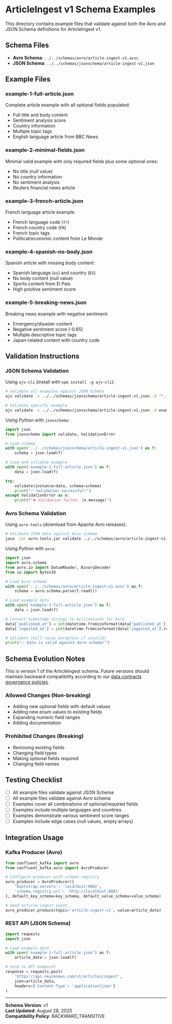 # ArticleIngest v1 Schema Examples

This directory contains example files that validate against both the Avro and JSON Schema definitions for ArticleIngest v1.

## Schema Files

- **Avro Schema**: `../../schemas/avro/article-ingest-v1.avsc`
- **JSON Schema**: `../../schemas/jsonschema/article-ingest-v1.json`

## Example Files

### example-1-full-article.json
Complete article example with all optional fields populated:
- Full title and body content
- Sentiment analysis score
- Country information
- Multiple topic tags
- English language article from BBC News

### example-2-minimal-fields.json
Minimal valid example with only required fields plus some optional ones:
- No title (null value)
- No country information
- No sentiment analysis
- Reuters financial news article

### example-3-french-article.json
French language article example:
- French language code (`fr`)
- French country code (`FR`)
- French topic tags
- Political/economic content from Le Monde

### example-4-spanish-no-body.json
Spanish article with missing body content:
- Spanish language (`es`) and country (`ES`)
- No body content (null value)
- Sports content from El País
- High positive sentiment score

### example-5-breaking-news.json
Breaking news example with negative sentiment:
- Emergency/disaster content
- Negative sentiment score (-0.65)
- Multiple descriptive topic tags
- Japan-related content with country code

## Validation Instructions

### JSON Schema Validation

Using `ajv-cli` (install with `npm install -g ajv-cli`):

```bash
# Validate all examples against JSON Schema
ajv validate -s ../../schemas/jsonschema/article-ingest-v1.json -d "*.json"

# Validate specific example
ajv validate -s ../../schemas/jsonschema/article-ingest-v1.json -d example-1-full-article.json
```

Using Python with `jsonschema`:

```python
import json
from jsonschema import validate, ValidationError

# Load schema
with open('../../schemas/jsonschema/article-ingest-v1.json') as f:
    schema = json.load(f)

# Load and validate example
with open('example-1-full-article.json') as f:
    data = json.load(f)

try:
    validate(instance=data, schema=schema)
    print("✅ Validation successful!")
except ValidationError as e:
    print(f"❌ Validation failed: {e.message}")
```

### Avro Schema Validation

Using `avro-tools` (download from Apache Avro releases):

```bash
# Validate JSON data against Avro schema
java -jar avro-tools.jar validate ../../schemas/avro/article-ingest-v1.avsc example-1-full-article.json
```

Using Python with `avro`:

```python
import json
import avro.schema
from avro.io import DatumReader, BinaryDecoder
from io import BytesIO

# Load Avro schema
with open('../../schemas/avro/article-ingest-v1.avsc') as f:
    schema = avro.schema.parse(f.read())

# Load example data
with open('example-1-full-article.json') as f:
    data = json.load(f)

# Convert timestamp strings to milliseconds for Avro
data['published_at'] = int(datetime.fromisoformat(data['published_at'].replace('Z', '+00:00')).timestamp() * 1000)
data['ingested_at'] = int(datetime.fromisoformat(data['ingested_at'].replace('Z', '+00:00')).timestamp() * 1000)

# Validate (will raise exception if invalid)
print("✅ Data is valid against Avro schema!")
```

## Schema Evolution Notes

This is version 1 of the ArticleIngest schema. Future versions should maintain backward compatibility according to our [data contracts governance policies](../../policies.md).

### Allowed Changes (Non-breaking)
- Adding new optional fields with default values
- Adding new enum values to existing fields
- Expanding numeric field ranges
- Adding documentation

### Prohibited Changes (Breaking)
- Removing existing fields
- Changing field types
- Making optional fields required
- Changing field names

## Testing Checklist

- [ ] All example files validate against JSON Schema
- [ ] All example files validate against Avro schema  
- [ ] Examples cover all combinations of optional/required fields
- [ ] Examples include multiple languages and countries
- [ ] Examples demonstrate various sentiment score ranges
- [ ] Examples include edge cases (null values, empty arrays)

## Integration Usage

### Kafka Producer (Avro)

```python
from confluent_kafka import avro
from confluent_kafka.avro import AvroProducer

# Configure producer with schema registry
avro_producer = AvroProducer({
    'bootstrap.servers': 'localhost:9092',
    'schema.registry.url': 'http://localhost:8081'
}, default_key_schema=key_schema, default_value_schema=value_schema)

# Send article ingest event
avro_producer.produce(topic='article-ingest-v1', value=article_data)
```

### REST API (JSON Schema)

```python
import requests
import json

# Load example data
with open('example-1-full-article.json') as f:
    article_data = json.load(f)

# Send to API endpoint
response = requests.post(
    'https://api.neuronews.com/v1/articles/ingest',
    json=article_data,
    headers={'Content-Type': 'application/json'}
)
```

---

**Schema Version**: v1  
**Last Updated**: August 28, 2025  
**Compatibility Policy**: BACKWARD_TRANSITIVE
